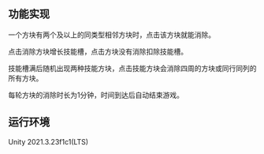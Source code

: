 ## 功能实现
一个方块有两个及以上的同类型相邻方块时，点击该方块就能消除。

点击消除方块增长技能槽，点击方块没有消除扣除技能槽。

技能槽满后随机出现两种技能方块，点击技能方块会消除四周的方块或同行同列的所有方块。

每轮方块的消除时长为1分钟，时间到达后自动结束游戏。

## 运行环境
Unity 2021.3.23f1c1(LTS)

